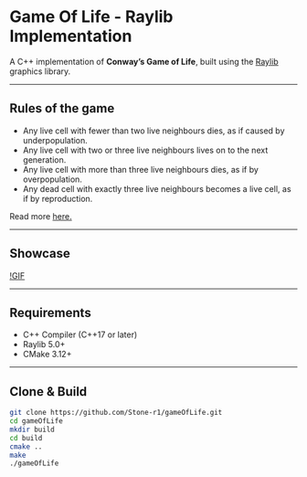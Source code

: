 # Game Of Life - Raylib Implementation

A C++ implementation of **Conway’s Game of Life**, built using the [Raylib](https://www.raylib.com/) graphics library.

--- 

## Rules of the game
- Any live cell with fewer than two live neighbours dies, as if caused by underpopulation.
- Any live cell with two or three live neighbours lives on to the next generation.
- Any live cell with more than three live neighbours dies, as if by overpopulation.
- Any dead cell with exactly three live neighbours becomes a live cell, as if by reproduction.

Read more [here.](https://rustwasm.github.io/book/game-of-life/rules.html)

---

## Showcase

[!GIF](gif/gif.gif)

---

## Requirements
- C++ Compiler (C++17 or later)
- Raylib 5.0+
- CMake 3.12+

---

## Clone & Build
```bash
git clone https://github.com/Stone-r1/gameOfLife.git 
cd gameOfLife
mkdir build
cd build
cmake ..
make
./gameOfLife
```
